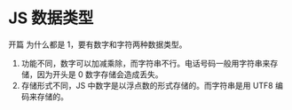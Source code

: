# JS 数据类型

开篇 为什么都是 1，要有数字和字符两种数据类型。

1. 功能不同，数字可以加减乘除，而字符串不行。电话号码一般用字符串来存储，因为开头是 0 数字存储会造成丢失。
2. 存储形式不同，JS 中数字是以浮点数的形式存储的。而字符串是用 UTF8 编码来存储的。

##
